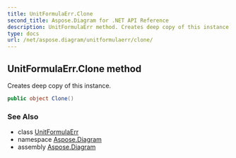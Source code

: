 ```yaml
---
title: UnitFormulaErr.Clone
second_title: Aspose.Diagram for .NET API Reference
description: UnitFormulaErr method. Creates deep copy of this instance
type: docs
url: /net/aspose.diagram/unitformulaerr/clone/
---
```

## UnitFormulaErr.Clone method

Creates deep copy of this instance.

```csharp
public object Clone()
```

### See Also

* class [UnitFormulaErr](../)
* namespace [Aspose.Diagram](../../unitformulaerr/)
* assembly [Aspose.Diagram](../../../)


